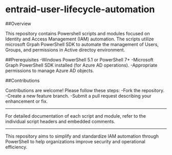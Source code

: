 # entraid-user-lifecycle-automation

##Overview

   This repository contains Powershell scripts and modules focused on Identity and Access Management (IAM) automation. The scripts utilize microsoft Grpah PowerShell SDK to automate the management of Users, Groups, and permissions in Active directoy environment.

##Prerequisites
-Windows PowerShell 5.1 or PowerShell 7+
-Microsoft Graph PowerShell SDK installed (for Azure AD operations).
-Appropriate permissions to manage Azure AD objects.

##Contributions

Contributions are welcome! Please follow these steps:
-Fork the repository.
-Create a new feature branch.
-Submit a pull request describing your enhancement or fix.

---------
For detailed documentation of each script and module, refer to the 
individual script headers and embedded comments.

-----------

This repository aims to simplify and standardize IAM automation
through PowerShell to help organizations improve security and operational efficiency.


